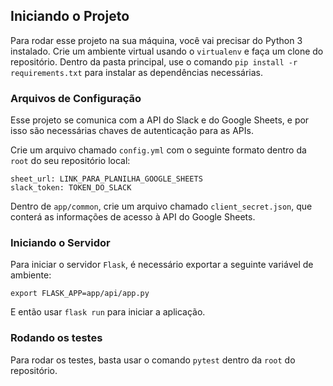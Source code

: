 ## Iniciando o Projeto

Para rodar esse projeto na sua máquina, você vai precisar do Python 3 instalado. Crie um ambiente
virtual usando o `virtualenv` e faça um clone do repositório. Dentro da pasta principal, use o comando
`pip install -r requirements.txt` para instalar as dependências necessárias.

### Arquivos de Configuração

Esse projeto se comunica com a API do Slack e do Google Sheets, e por isso são necessárias chaves de
autenticação para as APIs.

Crie um arquivo chamado `config.yml` com o seguinte formato dentro da `root` do seu repositório local:

```
sheet_url: LINK_PARA_PLANILHA_GOOGLE_SHEETS
slack_token: TOKEN_DO_SLACK
```

Dentro de `app/common`, crie um arquivo chamado `client_secret.json`, que conterá as informações de acesso
à API do Google Sheets.

### Iniciando o Servidor

Para iniciar o servidor `Flask`, é necessário exportar a seguinte variável de ambiente:

```
export FLASK_APP=app/api/app.py
```

E então usar `flask run` para iniciar a aplicação.

### Rodando os testes

Para rodar os testes, basta usar o comando `pytest` dentro da `root` do repositório.
